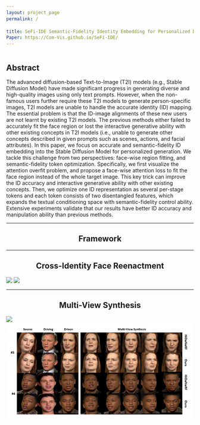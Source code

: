```yaml
---
layout: project_page
permalink: /

title: SeFi-IDE Semantic-Fidelity Identity Embedding for Personalized Diffusion-Based Generation
Paper: https://Com-Vis.github.io/SeFi-IDE/
---
```


<div class="columns is-centered has-text-centered">
    <div class="column is-four-fifths">
        <h2>Abstract</h2>
        <div class="content has-text-justified">
The advanced diffusion-based Text-to-Image (T2I) models (e.g., Stable Diffusion Model) have made significant progress in generating diverse and high-quality images using only text prompts. However, when the non-famous users further require these T2I models to generate person-specific images, T2I models are unable to handle the accurate identity (ID) mapping. The essential problem is that the ID-image alignments of these new users are not learnt by existing T2I models. The previous methods either failed to accurately fit the face region or lost the interactive generative ability with other existing concepts in T2I models (i.e., unable to generate other concepts described in given prompts such as scenes, actions, and facial attributes). In this paper, we focus on accurate and semantic-fidelity ID embedding into the Stable Diffusion Model for personalized generation. We tackle this challenge from two perspectives: face-wise region fitting, and semantic-fidelity token optimization. Specifically, we first visualize the attention overfit problem, and propose a face-wise attention loss to fit the face region instead of the whole target image. This key trick can improve the ID accuracy and interactive generative ability with other existing concepts. Then, we optimize one ID representation as several per-stage tokens and each token consists of two disentangled features, which expands the textual conditioning space with semantic-fidelity control ability. Extensive experiments validate that our results have better ID accuracy and manipulation ability than previous methods.
        </div>
    </div>
</div>

---

## <center> Framework

---

## <center> Cross-Identity Face Reenactment
![](/static/image/demo_0.gif)
![](/static/image/demo_1.gif)

---

## <center> Multi-View Synthesis
![](/static/image/demo_2.gif)
![](/static/image/demo_3.gif)
